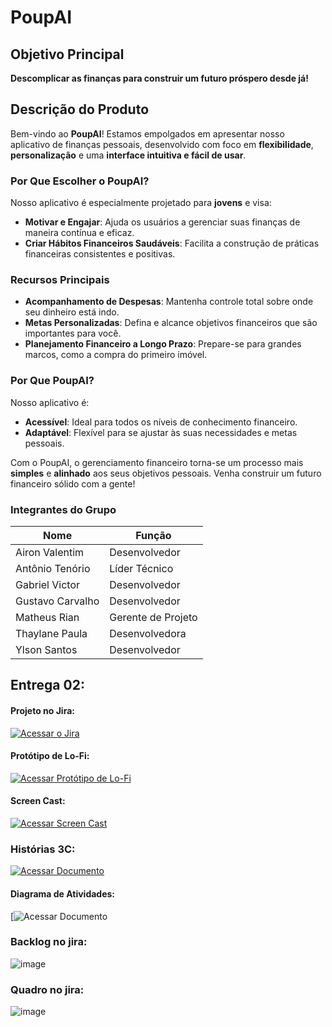 # PoupAI

## Objetivo Principal

**Descomplicar as finanças para construir um futuro próspero desde já!**

## Descrição do Produto

Bem-vindo ao **PoupAI**! Estamos empolgados em apresentar nosso aplicativo de finanças pessoais, desenvolvido com foco em **flexibilidade**, **personalização** e uma **interface intuitiva e fácil de usar**.

### Por Que Escolher o PoupAI?

Nosso aplicativo é especialmente projetado para **jovens** e visa:

- **Motivar e Engajar**: Ajuda os usuários a gerenciar suas finanças de maneira contínua e eficaz.
- **Criar Hábitos Financeiros Saudáveis**: Facilita a construção de práticas financeiras consistentes e positivas.

### Recursos Principais

- **Acompanhamento de Despesas**: Mantenha controle total sobre onde seu dinheiro está indo.
- **Metas Personalizadas**: Defina e alcance objetivos financeiros que são importantes para você.
- **Planejamento Financeiro a Longo Prazo**: Prepare-se para grandes marcos, como a compra do primeiro imóvel.

### Por Que PoupAI?

Nosso aplicativo é:

- **Acessível**: Ideal para todos os níveis de conhecimento financeiro.
- **Adaptável**: Flexível para se ajustar às suas necessidades e metas pessoais.

Com o PoupAI, o gerenciamento financeiro torna-se um processo mais **simples** e **alinhado** aos seus objetivos pessoais. Venha construir um futuro financeiro sólido com a gente!




### Integrantes do Grupo

| Nome               | Função                |
|--------------------|------------------------|
| Airon Valentim     | Desenvolvedor          |
| Antônio Tenório    | Líder Técnico          |
| Gabriel Victor     | Desenvolvedor          |
| Gustavo Carvalho   | Desenvolvedor          |
| Matheus Rian       | Gerente de Projeto     |
| Thaylane Paula     | Desenvolvedora         |
| Ylson Santos       | Desenvolvedor          |

## Entrega 02:
#### Projeto no Jira:
[![Acessar o Jira](https://img.shields.io/badge/Acessar_Jira-0073e6?style=for-the-badge&logo=jira&logoColor=white)](https://team10cschool.atlassian.net/jira/software/projects/TEAMFIN/boards/2?cloudId=81f50d31-d3ff-495b-ad25-71ef391cdff1&atlOrigin=eyJwIjoiaiIsImkiOiIyNGEwYmQ1ZjlkMjI0ZDk5YmM5NjIzNDBhNDIxNDhkZSJ9)

#### Protótipo de Lo-Fi:
[![Acessar Protótipo de Lo-Fi](https://img.shields.io/badge/Acessar_Prot%C3%B3tipo-Figma-4c9f2f?style=for-the-badge&logo=figma&logoColor=white)](https://www.figma.com/proto/aUDMF8NGdU6QqNks43swGO/%C3%89pico%3A-Plano-de-a%C3%A7%C3%A3o-para-comprar-casa?node-id=0-1&t=YioWByhID4FSgdmo-1)

#### Screen Cast:
[![Acessar Screen Cast](https://img.shields.io/badge/Acessar_Documento-Google_Drive-4285F4?style=for-the-badge&logo=google-drive&logoColor=white)](https://drive.google.com/file/d/1hszGbKuoBmsxzFMtNETDEcY0LQH5Dglp/view?usp=sharing)

### Histórias 3C:
[![Acessar Documento](https://img.shields.io/badge/Acessar_Documento-Google_Docs-4285F4?style=for-the-badge&logo=google-docs&logoColor=white)](https://docs.google.com/document/d/14raMNw8zXwIk9Ef89VTpdRGWBrvTSuYJNRGe4b4rT6I/edit?usp=sharing)

#### Diagrama de Atividades:
[![Acessar Documento](https://drive.google.com/file/d/1pmoRY0hcT-1jzDS_RTh_sXdeIjEYki41/view?usp=sharing)

### Backlog no jira:
![image](https://github.com/user-attachments/assets/a8de5be4-8f8c-4558-98a4-06d3d1a52774)

### Quadro no jira: 
![image](https://github.com/user-attachments/assets/a9dc03e5-4385-48a0-9da5-dcae2cb4c6d8)
